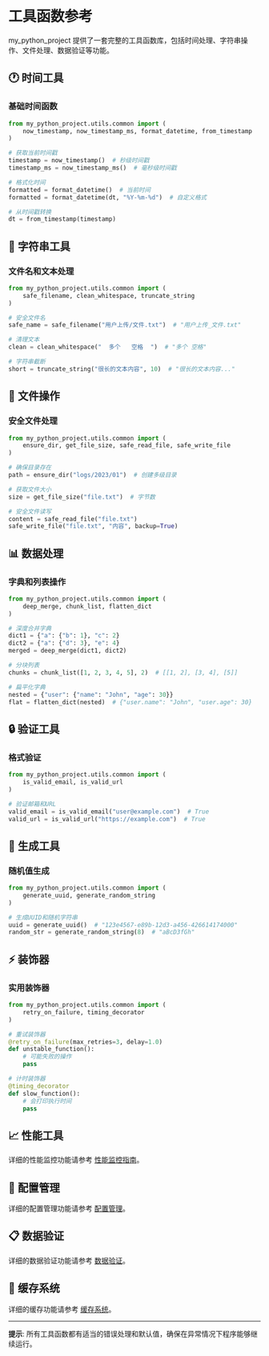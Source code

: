 # 工具函数参考

my_python_project 提供了一套完整的工具函数库，包括时间处理、字符串操作、文件处理、数据验证等功能。

## 🕐 时间工具

### 基础时间函数

```python
from my_python_project.utils.common import (
    now_timestamp, now_timestamp_ms, format_datetime, from_timestamp
)

# 获取当前时间戳
timestamp = now_timestamp()  # 秒级时间戳
timestamp_ms = now_timestamp_ms()  # 毫秒级时间戳

# 格式化时间
formatted = format_datetime()  # 当前时间
formatted = format_datetime(dt, "%Y-%m-%d")  # 自定义格式

# 从时间戳转换
dt = from_timestamp(timestamp)
```

## 📝 字符串工具

### 文件名和文本处理

```python
from my_python_project.utils.common import (
    safe_filename, clean_whitespace, truncate_string
)

# 安全文件名
safe_name = safe_filename("用户上传/文件.txt")  # "用户上传_文件.txt"

# 清理文本
clean = clean_whitespace("  多个   空格  ")  # "多个 空格"

# 字符串截断
short = truncate_string("很长的文本内容", 10)  # "很长的文本内容..."
```

## 📁 文件操作

### 安全文件处理

```python
from my_python_project.utils.common import (
    ensure_dir, get_file_size, safe_read_file, safe_write_file
)

# 确保目录存在
path = ensure_dir("logs/2023/01")  # 创建多级目录

# 获取文件大小
size = get_file_size("file.txt")  # 字节数

# 安全文件读写
content = safe_read_file("file.txt")
safe_write_file("file.txt", "内容", backup=True)
```

## 📊 数据处理

### 字典和列表操作

```python
from my_python_project.utils.common import (
    deep_merge, chunk_list, flatten_dict
)

# 深度合并字典
dict1 = {"a": {"b": 1}, "c": 2}
dict2 = {"a": {"d": 3}, "e": 4}
merged = deep_merge(dict1, dict2)

# 分块列表
chunks = chunk_list([1, 2, 3, 4, 5], 2)  # [[1, 2], [3, 4], [5]]

# 扁平化字典
nested = {"user": {"name": "John", "age": 30}}
flat = flatten_dict(nested)  # {"user.name": "John", "user.age": 30}
```

## 🔒 验证工具

### 格式验证

```python
from my_python_project.utils.common import (
    is_valid_email, is_valid_url
)

# 验证邮箱和URL
valid_email = is_valid_email("user@example.com")  # True
valid_url = is_valid_url("https://example.com")  # True
```

## 🎲 生成工具

### 随机值生成

```python
from my_python_project.utils.common import (
    generate_uuid, generate_random_string
)

# 生成UUID和随机字符串
uuid = generate_uuid()  # "123e4567-e89b-12d3-a456-426614174000"
random_str = generate_random_string(8)  # "aBcD3fGh"
```

## ⚡ 装饰器

### 实用装饰器

```python
from my_python_project.utils.common import (
    retry_on_failure, timing_decorator
)

# 重试装饰器
@retry_on_failure(max_retries=3, delay=1.0)
def unstable_function():
    # 可能失败的操作
    pass

# 计时装饰器
@timing_decorator
def slow_function():
    # 会打印执行时间
    pass
```

## 📈 性能工具

详细的性能监控功能请参考 [性能监控指南](../advanced/performance_monitoring.md)。

## 🔧 配置管理

详细的配置管理功能请参考 [配置管理](../user-guide/config_management.md)。

## 📋 数据验证

详细的数据验证功能请参考 [数据验证](../advanced/validation.md)。

## 💾 缓存系统

详细的缓存功能请参考 [缓存系统](../advanced/caching.md)。

---

**提示**: 所有工具函数都有适当的错误处理和默认值，确保在异常情况下程序能够继续运行。